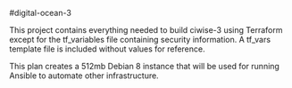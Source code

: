 #digital-ocean-3

This project contains everything needed to build ciwise-3 using Terraform except for the tf_variables 
file containing security information. A tf_vars template file is included without values for reference.

This plan creates a 512mb Debian 8 instance that will be used for running Ansible to automate other infrastructure.


